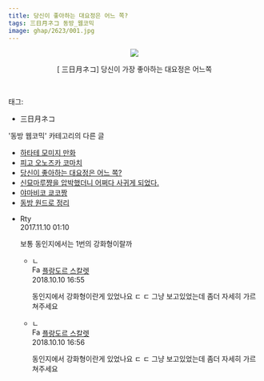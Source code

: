 ```yaml
---
title: 당신이 좋아하는 대요정은 어느 쪽?
tags: 三日月ネコ 동방_웹코믹
image: ghap/2623/001.jpg
---
```

<div class="article">
<p style="text-align: center; clear: none; float: none;"><img src="{{ site.nasurl }}/ghap/2623/001.jpg"/></p>
<p style="text-align: center; clear: none; float: none;">[ 三日月ネコ] 당신이 가장 좋아하는 대요정은 어느쪽</p>
<p><br/></p>
</div><div class="tagTrail">
<p>태그: </p>
<ul>
<li>三日月ネコ</li>
</ul>
</div><div class="another">
<p>'동방 웹코믹' 카테고리의 다른 글</p>
<ul>
<li><a href="/2016-10-17-ghap_2631">하타테 모미지 만화</a></li>
<li><a href="/2016-10-17-ghap_2625">피고 오노즈카 코마치</a></li>
<li><a href="/2016-10-17-ghap_2623">당신이 좋아하는 대요정은 어느 쪽?</a></li>
<li><a href="/2016-10-17-ghap_2622">신묘마루쨩을 압박했더니 어쩌다 사귀게 되었다.</a></li>
<li><a href="/2016-10-17-ghap_2621">야마비코 쿄코짱</a></li>
<li><a href="/2016-10-16-ghap_2616">동방 원드로 정리</a></li>
</ul>
</div><div class="cb_module cb_fluid">
<div class="cb_wrt cb_profile">
<div class="comment">
<ul>
<li class="cb_thumb_off" id="comment15126356">
<div class="cb_comment_area">
<div class="cb_info_area">
<div class="cb_section">
<span class="cb_nick_name">Rty</span>
</div>
<div class="cb_section">
<span class="cb_date">2017.11.10 01:10 </span>
</div>
</div>
<div class="cb_dsc_comment">
<p class="cb_dsc">
											보통 동인지에서는 1번의 강화형이랄까
										</p>
</div>
<ul>
<li class="cb_thumb_off" id="comment15351152">
<span class="cb_bu_subnode">ㄴ</span>
<div class="cb_comment_area">
<div class="cb_info_area">
<div class="cb_section">
<span class="cb_nick_name"><img alt="Favicon of http://qksxodid12.tistory.com" height="16" onerror="this.onerror=null;this.parentNode.removeChild(this)" src="http://qksxodid12.tistory.com/favicon.ico" width="16"/> <a href="http://qksxodid12.tistory.com" onclick="return openLinkInNewWindow(this)">플랑도르 스칼렛</a></span>
</div>
<div class="cb_section">
<span class="cb_date">2018.10.10 16:55 </span>
</div>
</div>
<div class="cb_dsc_comment">
<p class="cb_dsc">
																동인지에서 강화형이란게 있었나요 ㄷ ㄷ 그냥 보고있었는데 좀더 자세히 가르쳐주세요
															</p>
</div>
</div>
</li>
<li class="cb_thumb_off" id="comment15351153">
<span class="cb_bu_subnode">ㄴ</span>
<div class="cb_comment_area">
<div class="cb_info_area">
<div class="cb_section">
<span class="cb_nick_name"><img alt="Favicon of http://qksxodid12.tistory.com" height="16" onerror="this.onerror=null;this.parentNode.removeChild(this)" src="http://qksxodid12.tistory.com/favicon.ico" width="16"/> <a href="http://qksxodid12.tistory.com" onclick="return openLinkInNewWindow(this)">플랑도르 스칼렛</a></span>
</div>
<div class="cb_section">
<span class="cb_date">2018.10.10 16:56 </span>
</div>
</div>
<div class="cb_dsc_comment">
<p class="cb_dsc">
																동인지에서 강화형이란게 있었나요 ㄷ ㄷ 그냥 보고있었는데 좀더 자세히 가르쳐주세요
															</p>
</div>
</div>
</li>
</ul>
</div></li>
</ul>
</div>
</div><!-- commentList close -->
</div>